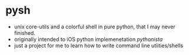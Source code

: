 # pysh

* unix core-utils and a colorful shell in pure python, that I may never finished.
* originally intended to iOS python implemenetation *pythonista*
* just a project for me to learn how to write command line utiities/shells
